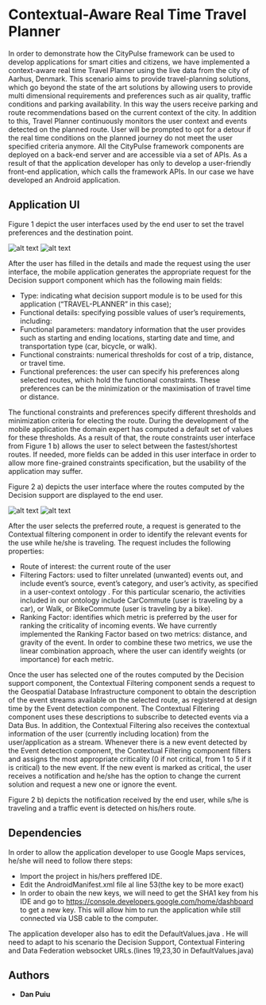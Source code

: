# Contextual-Aware Real Time Travel Planner

In order to demonstrate how the CityPulse framework can be used to develop applications for smart cities and citizens, we have implemented a context-aware real time Travel Planner using the live data from the city of Aarhus, Denmark. 
This scenario aims to provide travel-planning solutions, which go beyond the state of the art solutions by allowing users to provide multi dimensional requirements and preferences such as air quality, traffic conditions and parking availability. 
In this way the users receive parking and route recommendations based on the current context of the city. In addition to this, Travel Planner continuously monitors the user context and events detected on the planned route. User will be prompted to opt for a detour if the real time conditions on the planned journey do not meet the user specified criteria anymore.
All the CityPulse framework components are deployed on a back-end server and are accessible via a set of APIs. As a result of that the application developer has only to develop a user-friendly front-end application, which calls the framework APIs. In our case we have developed an Android application.


## Application UI


Figure 1 depict the user interfaces used by the end user to set the travel preferences and the destination point.

![alt text](https://github.com/CityPulse/CityPulse-enabled-application-CONTEXT-AWARE-REAL-TIME-TRAVEL-PLANNER/blob/master/fig1.a.PNG "Figure 1 a)- The user interfaces of the Android application used to select the starting point")
![alt text](https://github.com/CityPulse/CityPulse-enabled-application-CONTEXT-AWARE-REAL-TIME-TRAVEL-PLANNER/blob/master/fig1.b.PNG "Figure 1 b)- Travel preferences ")


After the user has filled in the details and made the request using the user interface, the mobile application generates the appropriate request for the Decision support component which has the following main fields:

* Type: indicating what decision support module is to be used for this application (“TRAVEL-PLANNER” in this case);
* Functional details: specifying possible values of user’s requirements, including: 
 * Functional parameters: mandatory information that the user provides such as starting and ending locations, starting date and time, and transportation type (car, bicycle, or walk). 
 * Functional constraints: numerical thresholds for cost of a trip, distance, or travel time. 
 * Functional preferences: the user can specify his preferences along selected routes, which hold the functional constraints. These preferences can be the minimization or the maximisation of travel time or distance.


The functional constraints and preferences specify different thresholds and minimization criteria for electing the route. During the development of the mobile application the domain expert has computed a default set of values for these thresholds. As a result of that, the route constraints user interface from Figure 1 b) allows the user to select between the fastest/shortest routes. If needed, more fields can be added in this user interface in order to allow more fine-grained constraints specification, but the usability of the application may suffer.


Figure 2 a) depicts the user interface where the routes computed by the Decision support are displayed to the end user. 


![alt text](https://github.com/CityPulse/CityPulse-enabled-application-CONTEXT-AWARE-REAL-TIME-TRAVEL-PLANNER/blob/master/fig2.a.PNG "Figure 2 a)- The user interfaces of the Android application: a) select the preferred route")
![alt text](https://github.com/CityPulse/CityPulse-enabled-application-CONTEXT-AWARE-REAL-TIME-TRAVEL-PLANNER/blob/master/fig2.b.PNG "Figure 2 b)- Notification of a traffic jam which appeared on the selected route while the user is travelling")


After the user selects the preferred route, a request is generated to the Contextual filtering component in order to identify the relevant events for the use while he/she is traveling. 
The request includes the following properties: 
* Route of interest: the current route of the user
* Filtering Factors: used to filter unrelated (unwanted) events out, and include event’s source, event’s category, and user’s activity, as specified in a user-context ontology . For this particular scenario, the activities included in our ontology include CarCommute (user is traveling by a car), or Walk, or BikeCommute (user is traveling by a bike).
* Ranking Factor: identifies which metric is preferred by the user for ranking the criticality of incoming events. We have currently implemented the Ranking Factor based on two metrics: distance, and gravity of the event. In order to combine these two metrics, we use the linear combination approach, where the user can identify weights (or importance) for each metric.


Once the user has selected one of the routes computed by the Decision support component, the Contextual Filtering component sends a request to the Geospatial Database Infrastructure component to obtain the description of the event streams available on the selected route, as registered at design time by the Event detection component. The Contextual Filtering component uses these descriptions to subscribe to detected events via a Data Bus. In addition, the Contextual Filtering also receives the contextual information of the user (currently including location) from the user/application as a stream. Whenever there is a new event detected by the Event detection component, the Contextual Filtering component filters and assigns the most appropriate criticality (0 if not critical, from 1 to 5 if it is critical) to the new event. If the new event is marked as critical, the user receives a notification and he/she has the option to change the current solution and request a new one or ignore the event. 


 
Figure 2 b) depicts the notification received by the end user, while s/he is traveling and a traffic event is detected on his/hers route.  


## Dependencies


In order to allow the application developer to use Google Maps services, he/she will need to follow there steps:

* Import the project in his/hers preffered IDE.
* Edit the AndroidManifest.xml file al line 53(the key to be more exact)
* In order to obain the new keys, we will need to get the SHA1 key from his IDE and go to https://console.developers.google.com/home/dashboard to get a new key. This will allow him to run the application while still connected via USB cable to the computer.


The application developer also has to edit the DefaultValues.java . He will need to adapt to his scenario the Decision Support, Contextual Fintering and Data Federation websocket URLs.(lines 19,23,30 in DefaultValues.java)


## Authors


* **Dan Puiu**
